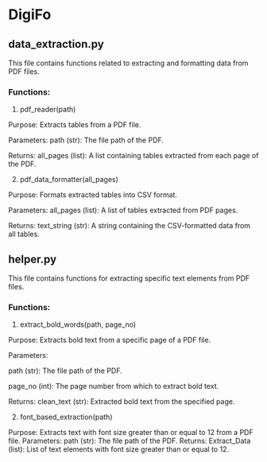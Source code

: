 # DigiFo


## data_extraction.py
This file contains functions related to extracting and formatting data from PDF files.

### Functions:
1. pdf_reader(path)
   
Purpose: Extracts tables from a PDF file.

Parameters:
path (str): The file path of the PDF.

Returns:
all_pages (list): A list containing tables extracted from each page of the PDF.

2. pdf_data_formatter(all_pages)
   
Purpose: Formats extracted tables into CSV format.

Parameters:
all_pages (list): A list of tables extracted from PDF pages.

Returns:
text_string (str): A string containing the CSV-formatted data from all tables.




## helper.py
This file contains functions for extracting specific text elements from PDF files.

### Functions:
1. extract_bold_words(path, page_no)

Purpose: Extracts bold text from a specific page of a PDF file.

Parameters:

path (str): The file path of the PDF.

page_no (int): The page number from which to extract bold text.

Returns:
clean_text (str): Extracted bold text from the specified page.

2. font_based_extraction(path)

Purpose: Extracts text with font size greater than or equal to 12 from a PDF file.
Parameters:
path (str): The file path of the PDF.
Returns:
Extract_Data (list): List of text elements with font size greater than or equal to 12.
